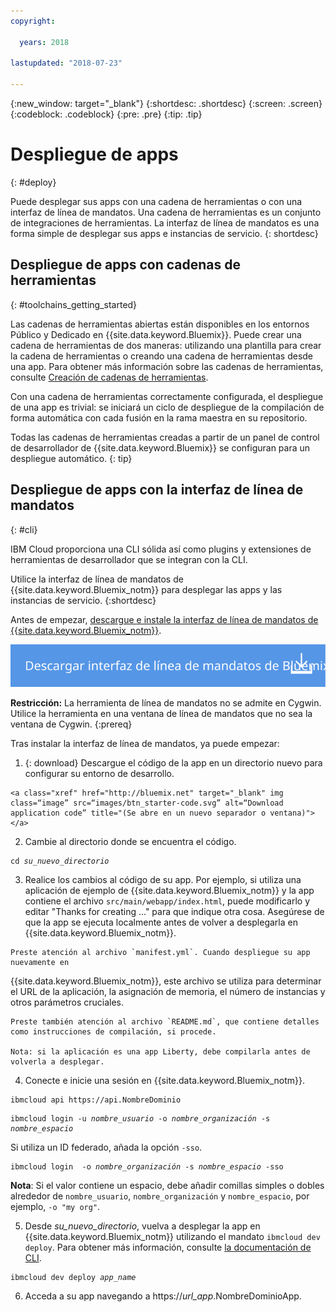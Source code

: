 ```yaml
---
copyright:

  years: 2018

lastupdated: "2018-07-23"

---
```


{:new_window: target="_blank"}
{:shortdesc: .shortdesc}
{:screen: .screen}
{:codeblock: .codeblock}
{:pre: .pre}
{:tip: .tip}

# Despliegue de apps
{: #deploy}

Puede desplegar sus apps con una cadena de herramientas o con una interfaz de línea de mandatos. Una cadena de herramientas es un conjunto de integraciones de herramientas. La interfaz de línea de mandatos es una forma simple de desplegar sus apps e instancias de servicio.
{: shortdesc}

## Despliegue de apps con cadenas de herramientas
{: #toolchains_getting_started}

Las cadenas de herramientas abiertas están disponibles en los entornos Público y Dedicado en {{site.data.keyword.Bluemix}}. Puede crear una cadena de herramientas de dos maneras: utilizando una plantilla para crear la cadena de herramientas o creando una cadena de herramientas desde una app. Para obtener más información sobre las cadenas de herramientas, consulte [Creación de cadenas de herramientas](../services/ContinuousDelivery/toolchains_working.html#toolchains_getting_started).

Con una cadena de herramientas correctamente configurada, el despliegue de una app es trivial: se iniciará un ciclo de despliegue de la compilación de forma automática con cada fusión en la rama maestra en su repositorio.

Todas las cadenas de herramientas creadas a partir de un panel de control de desarrollador de {{site.data.keyword.Bluemix}} se configuran para un despliegue automático.
{: tip}

## Despliegue de apps con la interfaz de línea de mandatos
{: #cli}

IBM Cloud proporciona una CLI sólida así como plugins y extensiones de herramientas de desarrollador que se integran con la CLI.

Utilice la interfaz de línea de mandatos de {{site.data.keyword.Bluemix_notm}} para desplegar las apps y las instancias de servicio.
{:shortdesc}

Antes de empezar, [descargue e instale la interfaz de línea de mandatos de {{site.data.keyword.Bluemix_notm}}](/docs/cli/index.html).

<p>
<a class="xref" href="https://console.bluemix.net/docs/cli/index.html#overview" target="_blank" title="(Se abre en un nuevo separador o ventana)"><img class="image" src="images/btn_bx_commandline.svg" alt="Descargar IBM Cloud Developer Tools" /></a>
</p>

**Restricción:** La herramienta de línea de mandatos no se admite en Cygwin. Utilice la herramienta en una ventana de línea de mandatos que no sea la ventana de Cygwin.
{:prereq}

Tras instalar la interfaz de línea de mandatos, ya puede empezar:

  1. {: download} Descargue el código de la app en un directorio nuevo para configurar su entorno de desarrollo.

    <a class="xref" href="http://bluemix.net" target="_blank" img class=“image” src=“images/btn_starter-code.svg” alt=“Download application code” title="(Se abre en un nuevo separador o ventana)"></a>

  2. Cambie al directorio donde se encuentra el código.

  <pre class="pre"><code class="hljs">cd <var class="keyword varname">su_nuevo_directorio</var></code></pre>

  3.  Realice los cambios al código de su app. Por ejemplo, si utiliza una aplicación de ejemplo de {{site.data.keyword.Bluemix_notm}} y la app contiene el archivo `src/main/webapp/index.html`, puede modificarlo y editar "Thanks for creating ..." para que indique otra cosa. Asegúrese de que la app se ejecuta localmente
antes de volver a desplegarla en {{site.data.keyword.Bluemix_notm}}.

    Preste atención al archivo `manifest.yml`. Cuando despliegue su app nuevamente en
{{site.data.keyword.Bluemix_notm}}, este archivo se utiliza para determinar el URL de la aplicación, la
asignación de memoria, el número de instancias y otros parámetros cruciales.

    Preste también atención al archivo `README.md`, que contiene detalles como instrucciones de compilación, si procede.

    Nota: si la aplicación es una app Liberty, debe compilarla antes de volverla a desplegar.

  4. Conecte e inicie una sesión en {{site.data.keyword.Bluemix_notm}}.

  <pre class="pre"><code class="hljs">ibmcloud api https://api.<span class="keyword" data-hd-keyref="DomainName">NombreDominio</span></code></pre>

  <pre class="pre"><code class="hljs">ibmcloud login -u <var class="keyword varname" data-hd-keyref="user_ID">nombre_usuario</var> -o <var class="keyword varname" data-hd-keyref="org_name">nombre_organización</var> -s <var class="keyword varname" data-hd-keyref="space_name">nombre_espacio</var></code></pre>

  Si utiliza un ID federado, añada la opción `-sso`.

  <pre class="pre"><code class="hljs">ibmcloud login  -o <var class="keyword varname" data-hd-keyref="org_name">nombre_organización</var> -s <var class="keyword varname" data-hd-keyref="space_name">nombre_espacio</var> -sso</code></pre>

  **Nota**: Si el valor contiene un espacio, debe añadir comillas simples o dobles alrededor de `nombre_usuario`, `nombre_organización` y `nombre_espacio`, por ejemplo, `-o "my org"`.

  5. Desde <var class="keyword varname">su_nuevo_directorio</var>, vuelva a desplegar la app en {{site.data.keyword.Bluemix_notm}} utilizando el mandato `ibmcloud dev deploy`. Para obtener más información, consulte [la documentación de CLI](docs/cli/idt/commands.html#deploy).

  <pre class="pre"><code class="hljs">ibmcloud dev deploy <var class="keyword varname" data-hd-keyref="app_name">app_name</var></code></pre>

  6. Acceda a su app navegando a https://<var class="keyword varname" data-hd-keyref="app_url">url_app</var>.<span class="keyword" data-hd-keyref="APPDomain">NombreDominioApp</span>.
